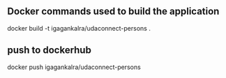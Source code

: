 
## Docker commands used to build the application 
docker build -t igagankalra/udaconnect-persons .


## push to dockerhub
docker push igagankalra/udaconnect-persons
